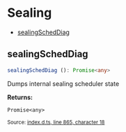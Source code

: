 <!-- Code generated by github.com/filecoin-shipyard/js-lotus-client/docgen. DO NOT EDIT. -->
# Sealing



* [sealingSchedDiag](sealing.md#sealingscheddiag)

## sealingSchedDiag

```ts
sealingSchedDiag (): Promise<any>
```

Dumps internal sealing scheduler state

**Returns:**

<code>Promise&lt;any&gt;</code>

<small>Source: [index.d.ts, line 865, character 18](https://github.com/filecoin-shipyard/js-lotus-client-rpc/blob/master/index.d.ts#L865)</small>
